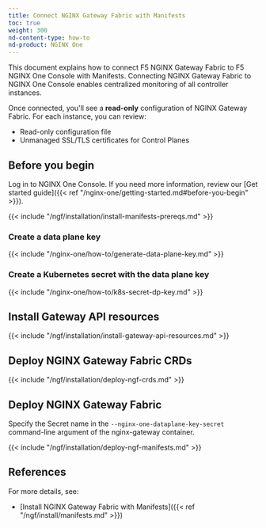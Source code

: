 ```yaml
---
title: Connect NGINX Gateway Fabric with Manifests
toc: true
weight: 300
nd-content-type: how-to
nd-product: NGINX One
---
```


This document explains how to connect F5 NGINX Gateway Fabric to F5 NGINX One Console with Manifests.
Connecting NGINX Gateway Fabric to NGINX One Console enables centralized monitoring of all controller instances.

Once connected, you'll see a **read-only** configuration of NGINX Gateway Fabric. For each instance, you can review:

- Read-only configuration file
- Unmanaged SSL/TLS certificates for Control Planes

## Before you begin

Log in to NGINX One Console. If you need more information, review our [Get started guide]({{< ref "/nginx-one/getting-started.md#before-you-begin" >}}).

{{< include "/ngf/installation/install-manifests-prereqs.md" >}}

### Create a data plane key

{{< include "/nginx-one/how-to/generate-data-plane-key.md" >}}

### Create a Kubernetes secret with the data plane key

{{< include "/nginx-one/how-to/k8s-secret-dp-key.md" >}}


## Install Gateway API resources
<!-- Corresponds to step 2 in the UX -->
{{< include "/ngf/installation/install-gateway-api-resources.md" >}}

## Deploy NGINX Gateway Fabric CRDs
<!-- Corresponds to step 3 in the UX -->

{{< include "/ngf/installation/deploy-ngf-crds.md" >}}

## Deploy NGINX Gateway Fabric

Specify the Secret name in the `--nginx-one-dataplane-key-secret` command-line argument of the nginx-gateway container.

{{< include "/ngf/installation/deploy-ngf-manifests.md" >}}

## References

For more details, see:

- [Install NGINX Gateway Fabric with Manifests]({{< ref "/ngf/install/manifests.md" >}})

